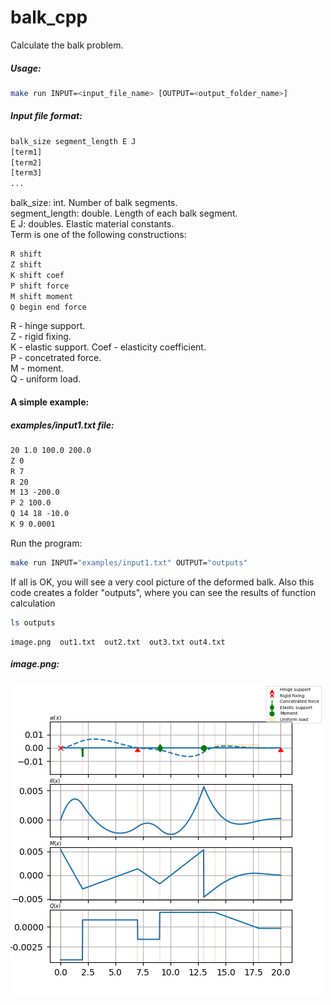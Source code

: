 # balk_cpp

Calculate the balk problem.
##### Usage:
```sh
make run INPUT=<input_file_name> [OUTPUT=<output_folder_name>]
```
##### Input file format:
```txt
balk_size segment_length E J
[term1]
[term2]
[term3]
...
```
balk_size: int. Number of balk segments.   
segment_length: double. Length of each balk segment.   
E J: doubles. Еlastic material constants.   
Term is one of the following constructions:
```txt
R shift
Z shift
K shift coef
P shift force
M shift moment
Q begin end force
```
R - hinge support.   
Z - rigid fixing.   
K - elastic support. Coef - elasticity coefficient.   
P - concetrated force.   
M - moment.   
Q - uniform load.   

#### A simple example:
##### examples/input1.txt file:
```txt
20 1.0 100.0 200.0
Z 0
R 7
R 20
M 13 -200.0
P 2 100.0
Q 14 18 -10.0
K 9 0.0001
```
Run the program:
```sh
make run INPUT="examples/input1.txt" OUTPUT="outputs"
```
If all is OK, you will see a very cool picture of the deformed balk. Also this code creates a folder "outputs", where you can see the results of function calculation

```sh
ls outputs
```
```
image.png  out1.txt  out2.txt  out3.txt out4.txt
```
##### image.png:

![Alt text](https://github.com/maksimkulis/balk_cpp/blob/master/doc/image.png)
